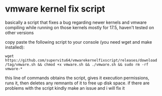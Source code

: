 # vmware kernel fix script
basically a script that fixes a bug regarding newer kernels and vmware compiling while running on those kernels
mostly for 17.5, haven't tested on other versions

copy paste the following script to your console (you need wget and make installed):

```wget https://github.com/supervitu64/vmwarekernelfixscript/releases/download/tag/vmware.sh && chmod +x vmware.sh && ./vmware.sh && sudo rm -rf vmware-*```

this line of commands obtains the script, gives it execution permissions, runs it, then deletes any remnants of it to free up disk space.
if there are problems with the script kindly make an issue and i will fix it
